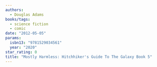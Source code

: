 ```yaml
---
authors:
  - Douglas Adams
books/tags:
  - science fiction
  - comic
date: "2012-05-05"
params:
  isbn13: "9781529034561"
  year: "2020"
star_rating: 0
title: "Mostly Harmless: Hitchhiker's Guide To The Galaxy Book 5"
---
```


<!--more-->
